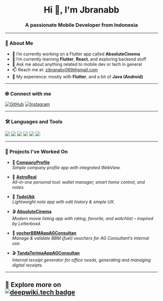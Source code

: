 <h1 align="center">Hi 👋, I'm Jbranabb</h1>
<h3 align="center">A passionate Mobile Developer from Indonesia</h3>

---

### 🚀 About Me
- 🔭 I’m currently working on a Flutter app called **AbsoluteCinema**
- 🌱 I’m currently learning **Flutter**, **React**, and exploring backend stuff
- 💬 Ask me about anything related to mobile dev or tech in general
- 📫 Reach me at: [zibranaby069@gmail.com](mailto:zibranaby069@gmail.com)
- 📘 My experience: mostly with **Flutter**, and a bit of **Java (Android)**

---

### 🌐 Connect with me
<p>
  <a href="https://github.com/jbranabb" target="_blank"><img alt="GitHub" src="https://img.shields.io/badge/GitHub-%2312100E.svg?&style=for-the-badge&logo=github&logoColor=white" /></a>
  <a href="https://instagram.com/yourusername" target="_blank"><img alt="Instagram" src="https://img.shields.io/badge/Instagram-E4405F?style=for-the-badge&logo=instagram&logoColor=white"/></a>
</p>

---

### 🛠️ Languages and Tools
<p align="left">
  <img src="https://img.shields.io/badge/Flutter-02569B?style=for-the-badge&logo=flutter&logoColor=white" />
  <img src="https://img.shields.io/badge/Dart-0175C2?style=for-the-badge&logo=dart&logoColor=white" />
  <img src="https://img.shields.io/badge/Java-ED8B00?style=for-the-badge&logo=java&logoColor=white" />
  <img src="https://img.shields.io/badge/Android-3DDC84?style=for-the-badge&logo=android&logoColor=white" />
  <img src="https://img.shields.io/badge/Linux-FCC624?style=for-the-badge&logo=linux&logoColor=black" />
  <img src="https://img.shields.io/badge/Firebase-FFCA28?style=for-the-badge&logo=firebase&logoColor=black" />
</p>

---
### 🧪 Projects I've Worked On

- 🏢 **[CompanyProfile]((https://deepwiki.com/jbranabb/companyProfile))**  
  *Simple company profile app with integrated WebView.*

- 🔐 **[AstroReal](https://deepwiki.com/jbranabb/astroreal)**  
  *All-in-one personal tool: wallet manager, smart home control, and notes.*

- 📝 **[TodoUkk](https://deepwiki.tech/project/todoukk)**  
  *Lightweight note app with edit history & simple UX.*

- 🎬 **[AbsoluteCinema](https://deepwiki.com/jbranabb/AbsoluteCinema)**  
  *Modern movie listing app with rating, favorite, and watchlist – inspired by Letterboxd.*
  
- 📝 **[vocherBBMAppAGConsultan](https://deepwiki.com/jbranabb/vocherBBMAppAGConsultan)**  
  *Manage & validate BBM (fuel) vouchers for AG Consultant’s internal use.*

- 🎬 **[TandaTerimaAppAGConsultan](https://deepwiki.com/jbranabb/TandaTerimaAppAGConsultan)**  
*Internal receipt generator for office needs, generating and managing digital receipts.*
  

---

🚀 Explore more on  
[![deepwiki.tech badge](https://img.shields.io/badge/See%20More%20on-deepwiki.tech-blueviolet?style=for-the-badge&logo=github)](https://deepwiki.com/jbranabb)
---
